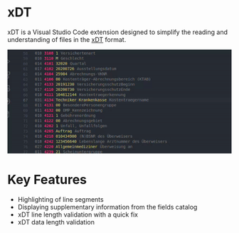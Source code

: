# xDT

xDT is a Visual Studio Code extension designed to simplify the reading and understanding of files in the [xDT](https://de.wikipedia.org/wiki/XDT) format.

![Current File](/demo/demo.gif "xDT")

# Key Features
- Highlighting of line segments
- Displaying supplementary information from the fields catalog
- xDT line length validation with a quick fix
- xDT data length validation